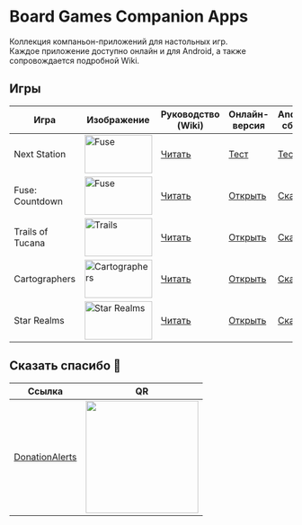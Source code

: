 # Board Games Companion Apps

Коллекция компаньон-приложений для настольных игр.  
Каждое приложение доступно онлайн и для Android, а также сопровождается подробной Wiki.

## Игры

| Игра             | Изображение                                                                                                                               | Руководство (Wiki)                                                                                 | Онлайн-версия                                                                                  | Android-сборка                                                        |
| ---------------- | ----------------------------------------------------------------------------------------------------------------------------------------- | --------------------------------------------------------------------------------------------------- | ---------------------------------------------------------------------------------------------- | --------------------------------------------------------------------- |
| Next Station     |<img width="120" height="68" alt="Fuse" src="https://github.com/user-attachments/assets/08d86b13-cd5d-414e-b8b3-8d2dbcd3b240" />           | [Читать](https://github.com/LoneCubeGames/board-games-apps/wiki/Next-Station-Companion)          | [Тест](https://play.unity.com/en/games/1b07d943-f434-47c3-be59-f5f27bf93c34/next-station-companion)             | [Тест](https://github.com/LoneCubeGames/board-games-apps/releases)                                                                   |
| Fuse: Countdown  | <img width="120" height="68" alt="Fuse" src="https://github.com/user-attachments/assets/3f46be28-7b92-410f-b25c-359efea03861" />          | [Читать](https://github.com/LoneCubeGames/board-games-apps/wiki/Fuse:-Countdown)                 | [Открыть](https://lonecubegames.github.io/board-games-apps/fuse-countdown-companion)        | [Скачать](https://github.com/LoneCubeGames/board-games-apps/releases) |
| Trails of Tucana | <img width="120" height="68" alt="Trails" src="https://github.com/user-attachments/assets/e1a0a174-1b65-4a95-b632-092f19673f09" />        | [Читать](https://github.com/LoneCubeGames/board-games-apps/wiki/Trails-Of-Tucana-Companion)      | [Открыть](https://lonecubegames.github.io/board-games-apps/trails-of-tucana-companion)      | [Скачать](https://github.com/LoneCubeGames/board-games-apps/releases) |
| Cartographers    | <img width="120" height="68" alt="Cartographers" src="https://github.com/user-attachments/assets/6841a0df-aea1-46aa-9646-9eb2101ada9f" /> | [Читать](https://github.com/LoneCubeGames/board-games-apps/wiki/Cartographers-Companion)         | [Открыть](https://lonecubegames.github.io/board-games-apps/cartographers-companion)         | [Скачать](https://github.com/LoneCubeGames/board-games-apps/releases) |
| Star Realms      | <img width="120" height="68" alt="Star Realms" src="https://github.com/user-attachments/assets/be9a36bb-034e-4015-8c6a-7d5b3fa4b81b" />   | [Читать](https://github.com/LoneCubeGames/board-games-apps/wiki/Star-Realms-Companion)           | [Открыть](https://lonecubegames.github.io/board-games-apps/star-realms-companion)           | [Скачать](https://github.com/LoneCubeGames/board-games-apps/releases) |

## Сказать спасибо 💖

| Ссылка                                                                                                     | QR                                                                                                                           |
| ---------------------------------------------------------------------------------------------------------- | ---------------------------------------------------------------------------------------------------------------------------- |
| [DonationAlerts](https://www.donationalerts.com/r/sergey_khanin)                                 | [<img src="https://files.donationalerts.com/uploads/qr/14525094/qr_06d368a6ab0f5d7507aaefe394ce37e0.png" width="200"/>](https://www.donationalerts.com/r/sergey_khanin) |
